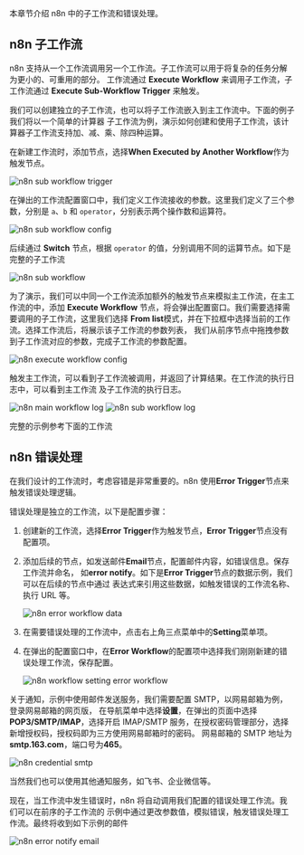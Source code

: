 本章节介绍 n8n 中的子工作流和错误处理。

## n8n 子工作流

n8n 支持从一个工作流调用另一个工作流。子工作流可以用于将复杂的任务分解为更小的、可重用的部分。
工作流通过 **Execute Workflow** 来调用子工作流，子工作流通过 **Execute Sub-Workflow Trigger** 来触发。

我们可以创建独立的子工作流，也可以将子工作流嵌入到主工作流中。下面的例子我们将以一个简单的计算器
子工作流为例，演示如何创建和使用子工作流，该计算器子工作流支持加、减、乘、除四种运算。

在新建工作流时，添加节点，选择**When Executed by Another Workflow**作为触发节点。

![n8n sub workflow trigger](images/n8n-sub-workflow-trigger.png)

在弹出的工作流配置窗口中，我们定义工作流接收的参数。这里我们定义了三个参数，分别是 `a`、`b` 和
`operator`，分别表示两个操作数和运算符。

![n8n sub workflow config](images/n8n-sub-workflow-config.png)

后续通过 **Switch** 节点，根据 `operator` 的值，分别调用不同的运算节点。如下是完整的子工作流

![n8n sub workflow](images/n8n-sub-workflow-sample.png)

为了演示，我们可以中同一个工作流添加额外的触发节点来模拟主工作流，在主工作流的中，添加
**Execute Workflow** 节点，将会弹出配置窗口。我们需要选择需要调用的子工作流，这里我们选择
**From list**模式，并在下拉框中选择当前的工作流。选择工作流后，将展示该子工作流的参数列表，
我们从前序节点中拖拽参数到子工作流对应的参数，完成子工作流的参数配置。

![n8n execute workflow config](images/n8n-execute-workflow-config.png)

触发主工作流，可以看到子工作流被调用，并返回了计算结果。在工作流的执行日志中，可以看到主工作流
及子工作流的执行日志。

![n8n main workflow log](images/n8n-main-workflow-log.png)
![n8n sub workflow log](images/n8n-sub-workflow-log.png)

完整的示例参考下面的工作流

<n8n-workflow src='../workflows/c04/n8n_sub_workflow.json' />

## n8n 错误处理

在我们设计的工作流时，考虑容错是非常重要的。n8n 使用**Error Trigger**节点来触发错误处理逻辑。

错误处理是独立的工作流，以下是配置步骤：

1. 创建新的工作流，选择**Error Trigger**作为触发节点，**Error Trigger**节点没有配置项。
2. 添加后续的节点，如发送邮件**Email**节点，配置邮件内容，如错误信息。保存工作流并命名，
   如**error notify**。如下是**Error Trigger**节点的数据示例，我们可以在后续的节点中通过
   表达式来引用这些数据，如触发错误的工作流名称、执行 URL 等。

   ![n8n error workflow data](images/n8n-error-workflow-data.png)

3. 在需要错误处理的工作流中，点击右上角三点菜单中的**Setting**菜单项。
4. 在弹出的配置窗口中，在**Error Workflow**的配置项中选择我们刚刚新建的错误处理工作流，保存配置。

   ![n8n workflow setting error workflow](images/n8n-workflow-setting-error-workflow.png)

关于通知，示例中使用邮件发送服务，我们需要配置 SMTP，以网易邮箱为例，登录网易邮箱的网页版，
在导航菜单中选择**设置**，在弹出的页面中选择**POP3/SMTP/IMAP**，选择开启 IMAP/SMTP
服务，在授权密码管理部分，选择新增授权码，授权码即为三方使用网易邮箱时的密码。
网易邮箱的 SMTP 地址为**smtp.163.com**，端口号为**465**。

![n8n credential smtp](images/n8n-credential-smtp.png)

当然我们也可以使用其他通知服务，如飞书、企业微信等。

现在，当工作流中发生错误时，n8n 将自动调用我们配置的错误处理工作流。我们可以在前序的子工作流的
示例中通过更改参数值，模拟错误，触发错误处理工作流。最终将收到如下示例的邮件

![n8n error notify email](images/n8n-error-notify-email.png)
